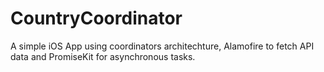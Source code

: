 # CountryCoordinator

A simple iOS App using coordinators architechture, Alamofire to fetch API data and PromiseKit for asynchronous tasks.  
